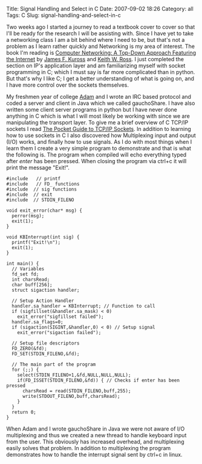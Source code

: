 Title: Signal Handling and Select in C
Date: 2007-09-02 18:26
Category: all
Tags: C
Slug: signal-handling-and-select-in-c

Two weeks ago I started a journey to read a textbook cover to cover so that
I'll be ready for the research I will be assisting with. Since I have yet to
take a networking class I am a bit behind where I need to be, but that's not a
problem as I learn rather quickly and Networking is my area of interest. The
book I'm reading is [Computer Networking: A Top-Down Approach Featuring the
Internet][] by [James F. Kuross][] and [Keith W. Ross][]. I just completed the
section on IP's application layer and am familiarizing myself with socket
programming in C; which I must say is far more complicated than in python. But
that's why I like C; I get a better understanding of what is going on, and I
have more control over the sockets themselves.

My freshmen year of college [Adam][] and I wrote an IRC based protocol and
coded a server and client in Java which we called gauchoShare. I have also
written some client server programs in python but I have never done anything in
C which is what I will most likely be working with since we are manipulating
the transport layer. To give me a brief overview of C TCP/IP sockets I read
[The Pocket Guide to TCP/IP Sockets][]. In addition to learning how to use
sockets in C I also discovered how Multiplexing input and output (I/O) works,
and finally how to use signals. As I do with most things when I learn them I
create a very simple program to demonstrate and that is what the following is.
The program when compiled will echo everything typed after *enter* has been
pressed. When closing the program via ctrl+c it will print the message "Exit!".

    #include   // printf
    #include   // FD_ functions
    #include  // sig functions
    #include  // exit
    #include  // STDIN_FILENO

    void exit_error(char* msg) {
      perror(msg);
      exit(1);
    }

    void KBInterrupt(int sig) {
      printf("Exit!\n");
      exit(1);
    }

    int main() {
      // Variables
      fd_set fd;
      int charsRead;
      char buff[256];
      struct sigaction handler;

      // Setup Action Handler
      handler.sa_handler = KBInterrupt; // Function to call
      if (sigfillset(&handler.sa_mask) < 0)
        exit_error("sigfillset failed");
      handler.sa_flags=0;
      if (sigaction(SIGINT,&handler,0) < 0) // Setup signal
        exit_error("sigaction failed");

      // Setup file descriptors
      FD_ZERO(&fd);
      FD_SET(STDIN_FILENO,&fd);

      // The main part of the program
      for (;;) {
        select(STDIN_FILENO+1,&fd,NULL,NULL,NULL);
        if(FD_ISSET(STDIN_FILENO,&fd)) { // Checks if enter has been pressed
          charsRead = read(STDIN_FILENO,buff,255);
          write(STDOUT_FILENO,buff,charsRead);
        }
      }
      return 0;
    }

When Adam and I wrote gauchoShare in Java we were not aware of I/O multiplexing
and thus we created a new thread to handle keyboard input from the user. This
obviously has increased overhead, and multiplexing easily solves that problem.
In addition to multiplexing the program demonstrates how to handle the
interrupt signal sent by ctrl+c in linux.

  [Computer Networking: A Top-Down Approach Featuring the Internet]: http://www.amazon.com/Computer-Networking-Top-Down-Approach-Featuring/dp/0321227352/ref=sr_11_1/102-4260619-0027306?ie=UTF8&qid=1188781467&sr=11-1
  [James F. Kuross]: http://www-net.cs.umass.edu/personnel/kurose.html
  [Keith W. Ross]: http://cis.poly.edu/~ross/
  [Adam]: http://www.adamdoupe.com
  [The Pocket Guide to TCP/IP Sockets]: http://www.amazon.com/Pocket-Sockets-Version-Kaufmann-Practical/dp/1558606866/ref=sr_11_1/102-4260619-0027306?ie=UTF8&qid=1188781976&sr=11-1
